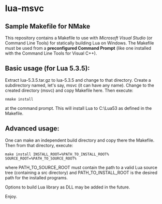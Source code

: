 # lua-msvc

## Sample Makefile for NMake

This repository contains a Makefile to use with _Microsoft Visual Studio_ (or Command Line Tools) for statically building Lua on Windows. The Makefile must be used from a __preconfigured Command Prompt__ (like one installed with the Command Line Tools for Visual C++).

## Basic usage (for Lua 5.3.5):

Extract lua-5.3.5.tar.gz to lua-5.3.5 and change to that directory. Create a subdirectory named, let's say, msvc (it can have any name). Change to the created directory (msvc) and copy Makefile here. Then execute:

`nmake install`

at the command prompt. This will install Lua to C:\Lua53 as defined in the Makefile.

## Advanced usage:

One can make an independent build directory and copy there the Makefile. Then from that directory, execute:

`make install INSTALL_ROOT=%PATH_TO_INSTALL_ROOT% SOURCE_ROOT=%PATH_TO_SOURCE_ROOT%`

where PATH_TO_SOURCE_ROOT must contain the path to a valid Lua source tree (containing a src directory) and PATH_TO_INSTALL_ROOT is the desired path for the installed programs.

Options to build Lua library as DLL may be added in the future.

Enjoy.
